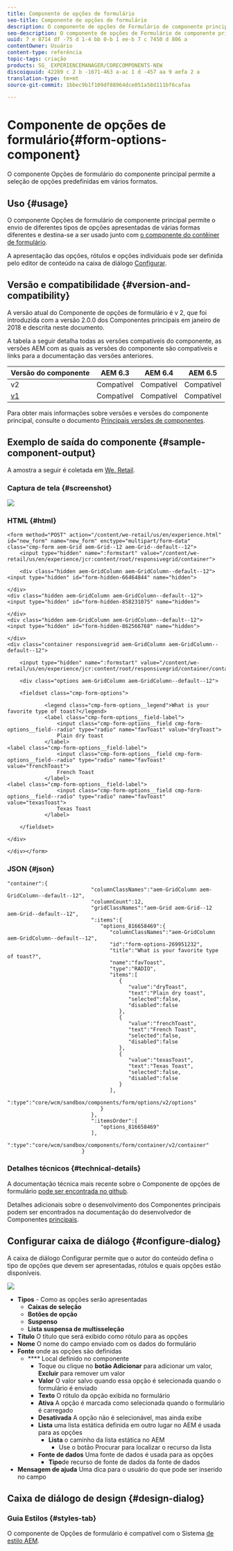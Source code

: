 ```yaml
---
title: Componente de opções de formulário
seo-title: Componente de opções de formulário
description: O componente de opções de Formulário de componente principal permite a seleção de opções predefinidas em vários formatos.
seo-description: O componente de opções de Formulário de componente principal permite a seleção de opções predefinidas em vários formatos.
uuid: 7 e 8714 df -75 d 1-4 bb 0-b 1 ee-b 7 c 7450 d 806 a
contentOwner: Usuário
content-type: referência
topic-tags: criação
products: SG_ EXPERIENCEMANAGER/CORECOMPONENTS-NEW
discoiquuid: 42289 c 2 b -1671-463 a-ac 1 d -457 aa 9 aefa 2 a
translation-type: tm+mt
source-git-commit: 1bbec9b1f109df88964dce051a58d111bf6cafaa

---
```



# Componente de opções de formulário{#form-options-component}

O componente Opções de formulário do componente principal permite a seleção de opções predefinidas em vários formatos.

## Uso {#usage}

O componente Opções de formulário de componente principal permite o envio de diferentes tipos de opções apresentadas de várias formas diferentes e destina-se a ser usado junto com [o componente do contêiner de formulário](form-container.md).

A apresentação das opções, rótulos e opções individuais pode ser definida pelo editor de conteúdo na caixa de diálogo [Configurar](#configure-dialog).

## Versão e compatibilidade {#version-and-compatibility}

A versão atual do Componente de opções de formulário é v 2, que foi introduzida com a versão 2.0.0 dos Componentes principais em janeiro de 2018 e descrita neste documento.

A tabela a seguir detalha todas as versões compatíveis do componente, as versões AEM com as quais as versões do componente são compatíveis e links para a documentação das versões anteriores.

| Versão do componente | AEM 6.3 | AEM 6.4 | AEM 6.5 |
|--- |--- |--- |--- |
| v2 | Compatível | Compatível | Compatível |
| [v1](form-options-v1.md) | Compatível | Compatível | Compatível |

Para obter mais informações sobre versões e versões do componente principal, consulte o documento [Principais versões de componentes](versions.md).

## Exemplo de saída do componente {#sample-component-output}

A amostra a seguir é coletada em [We. Retail](https://helpx.adobe.com/experience-manager/6-5/sites/developing/using/we-retail.html).

### Captura de tela {#screenshot}

![](assets/screen_shot_2018-01-12at113648.png)

### HTML {#html}

```
<form method="POST" action="/content/we-retail/us/en/experience.html" id="new_form" name="new_form" enctype="multipart/form-data" class="cmp-form aem-Grid aem-Grid--12 aem-Grid--default--12">
    <input type="hidden" name=":formstart" value="/content/we-retail/us/en/experience/jcr:content/root/responsivegrid/container">
    
    <div class="hidden aem-GridColumn aem-GridColumn--default--12">
<input type="hidden" id="form-hidden-66464844" name="hidden">

</div>
<div class="hidden aem-GridColumn aem-GridColumn--default--12">
<input type="hidden" id="form-hidden-858231075" name="hidden">

</div>
<div class="hidden aem-GridColumn aem-GridColumn--default--12">
<input type="hidden" id="form-hidden-862566768" name="hidden">

</div>
<div class="container responsivegrid aem-GridColumn aem-GridColumn--default--12">

    <input type="hidden" name=":formstart" value="/content/we-retail/us/en/experience/jcr:content/root/responsivegrid/container/container">
    
    <div class="options aem-GridColumn aem-GridColumn--default--12">

    <fieldset class="cmp-form-options">
        
            <legend class="cmp-form-options__legend">What is your favorite type of toast?</legend>
            <label class="cmp-form-options__field-label">
                <input class="cmp-form-options__field cmp-form-options__field--radio" type="radio" name="favToast" value="dryToast">
                Plain dry toast
            </label>
<label class="cmp-form-options__field-label">
                <input class="cmp-form-options__field cmp-form-options__field--radio" type="radio" name="favToast" value="frenchToast">
                French Toast
            </label>
<label class="cmp-form-options__field-label">
                <input class="cmp-form-options__field cmp-form-options__field--radio" type="radio" name="favToast" value="texasToast">
                Texas Toast
            </label>

    </fieldset>

</div>

</div></form>
```

### JSON {#json}

```
"container":{  
                           "columnClassNames":"aem-GridColumn aem-GridColumn--default--12",
                           "columnCount":12,
                           "gridClassNames":"aem-Grid aem-Grid--12 aem-Grid--default--12",
                           ":items":{  
                              "options_816658469":{  
                                 "columnClassNames":"aem-GridColumn aem-GridColumn--default--12",
                                 "id":"form-options-269951232",
                                 "title":"What is your favorite type of toast?",
                                 "name":"favToast",
                                 "type":"RADIO",
                                 "items":[  
                                    {  
                                       "value":"dryToast",
                                       "text":"Plain dry toast",
                                       "selected":false,
                                       "disabled":false
                                    },
                                    {  
                                       "value":"frenchToast",
                                       "text":"French Toast",
                                       "selected":false,
                                       "disabled":false
                                    },
                                    {  
                                       "value":"texasToast",
                                       "text":"Texas Toast",
                                       "selected":false,
                                       "disabled":false
                                    }
                                 ],
                                 ":type":"core/wcm/sandbox/components/form/options/v2/options"
                              }
                           },
                           ":itemsOrder":[  
                              "options_816658469"
                           ],
                           ":type":"core/wcm/sandbox/components/form/container/v2/container"
                        }
```

### Detalhes técnicos {#technical-details}

A documentação técnica mais recente sobre o Componente de opções de formulário [pode ser encontrada no github](https://github.com/adobe/aem-core-wcm-components/blob/master/content/src/content/jcr_root/apps/core/wcm/components/form/options/v2/options).

Detalhes adicionais sobre o desenvolvimento dos Componentes principais podem ser encontrados na documentação do desenvolvedor de Componentes [principais](developing.md).

## Configurar caixa de diálogo {#configure-dialog}

A caixa de diálogo Configurar permite que o autor do conteúdo defina o tipo de opções que devem ser apresentadas, rótulos e quais opções estão disponíveis.

![](assets/screen_shot_2018-01-12at113153.png)

* **Tipos** - Como as opções serão apresentadas
   * **Caixas de seleção**
   * **Botões de opção**
   * **Suspenso**
   * **Lista suspensa de multisseleção**
* **Título**
O título que será exibido como rótulo para as opções
* **Nome**
O nome do campo enviado com os dados do formulário
* **Fonte**
onde as opções são definidas
   * **** Local definido no componente
      * Toque ou clique no **botão Adicionar** para adicionar um valor, **Excluir** para remover um valor
      * **Valor**
O valor salvo quando essa opção é selecionada quando o formulário é enviado
      * **Texto**
O rótulo da opção exibida no formulário
      * **Ativa**
A opção é marcada como selecionada quando o formulário é carregado
      * **Desativada**
A opção não é selecionável, mas ainda exibe
      * **Lista**
uma lista estática definida em outro lugar no AEM é usada para as opções
         * **Lista**
o caminho da lista estática no AEM
            * Use o botão Procurar para localizar o recurso da lista
      * **Fonte
de dados** Uma fonte de dados é usada para as opções
         * **Tipo**de recurso de fonte
de dados da fonte de dados
* **Mensagem
de ajuda** Uma dica para o usuário do que pode ser inserido no campo

## Caixa de diálogo de design {#design-dialog}

### Guia Estilos {#styles-tab}

O componente de Opções de formulário é compatível com o Sistema [de estilo AEM](authoring.md#component-styling).